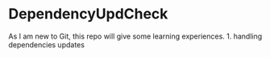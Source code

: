 # DependencyUpdCheck
As I am new to Git, this repo will give some learning experiences.
	1. handling dependencies updates